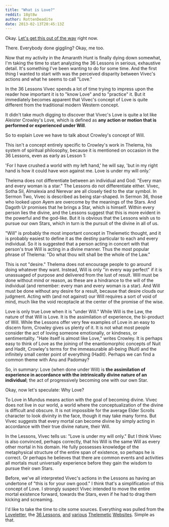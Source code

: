 ```yaml
---
title: "What is Love?"
reddit: 18gt8w
author: RottenDeadite
date: 2013-02-13T20:45:13Z
---
```


Okay.  [Let's get this out of the way](http://ckjcwf.ytmnd.com/) right now.

There.  Everybody done giggling?  Okay, me too.

Now that my activity in the Amaranth Hunt is finally dying down somewhat, I'm taking the time to start analyzing the 36 Lessons in serious, exhaustive detail.  It's something I've been wanting to do for some time.  And the first thing I wanted to start with was the perceived disparity between Vivec's actions and what he seems to call "Love."

In the 36 Lessons Vivec spends a lot of time trying to impress upon the reader how important it is to "know Love" and to "practice" it.  But it immediately becomes apparent that Vivec's concept of Love is quite different from the traditional modern Western concept.

It didn't take much digging to discover that Vivec's Love is quite a lot like Aleister Crowley's Love, which is defined as **any action or motion that is performed or experienced under Will**.

So to explain Love we have to talk about Crowley's concept of Will.

This isn't a concept entirely specific to Crowley's work in Thelema, his system of spiritual philosophy, because it is mentioned on occasion in the 36 Lessons, even as early as Lesson 1:

'For I have crushed a world with my left hand,' he will say, 'but in my right hand is how it could have won against me. Love is under my will only.'

Thelema does not differentiate between an individual and God: "Every man and every woman is a star."  The Lessons do not differentiate either.  Vivec, Sotha Sil, Almalexia and Nerevar are all closely tied to the star symbol.  In Sermon Two, Vivec is described as being star-shaped.  In Sermon 36, those who looked upon Ayem are overcome by the meanings of the Stars.  And Dagoth Ur promises that he brings a Star, which is himself.  Within every person lies the divine, and the Lessons suggest that this is more evident in the powerful and the god-like.  But it is obvious that the Lessons wish us to pursue our own Stars, which in turn is the pursuit of the divine in all of us.

"Will" is probably the most important concept in Thelemetic thought, and it is probably easiest to define it as the destiny particular to each and every individual.  So it is suggested that a person acting in concert with that person's true Will is acting in a divine manner.  Thus the most popular phrase of Thelema: "Do what thou wilt shall be the whole of the Law."

This is not "desire."  Thelema does not encourage people to go around doing whatever they want.  Instead, Will is only "in every way perfect" if it is unassuaged of purpose and delivered from the lust of result.  Will must be done without mind or reason, as these are a hindrance to the will of the individual (and remember: every man and every woman is a star).  And Will must be done without any desire for a result, because that desire clouds our judgment.  Acting with (and not against) our Will requires a sort of void of mind, much like the void receptacle at the center of the promise of the wise.

Love is only true Love when it is "under Will."  While Will is the Law, the nature of that Will is Love.  It is the assimilation of experience, the bi-product of Will.  While the Lessons offer very few examples of Love in an easy to discern form, Crowley gives us plenty of it.  It is not what most people consider the act of loving someone emotionally, or kindness, or sentimentality.  "Hate itself is almost like Love," writes Crowley.  It is perhaps easy to think of Love as the joining of the enantiomorphic concepts of Nuit and Hadit, Crowley's terms for the immeasurable all-being (Nuit) and the infinitely small center point of everything (Hadit).  Perhaps we can find a common theme with Anu and Padomay?

So, in summary: Love (when done under Will) is **the assimilation of experience in accordance with the intrinsically divine nature of an individual**; the act of progressively becoming one with our own Star.

Okay, now let's speculate:  Why Love?

To Love in Mundus means action with the goal of becoming divine.  Vivec does not live in our world, a world where the conceptualization of the divine is difficult and obscure.  It is not impossible for the average Elder Scrolls character to look divinity in the face, though it may take many forms.  But Vivec suggests that every mortal can become divine by simply acting in accordance with their true divine nature, their Will.

In the Lessons, Vivec tells us: "Love is under my will only."  But I think Vivec is also convinced, perhaps correctly, that his Will is the same Will as every other mortal in his domain.  He fully possesses knowledge of the metaphysical structure of the entire span of existence, so perhaps he is correct.  Or perhaps he believes that there are common events and activities all mortals must universally experience before they gain the wisdom to pursue their own Stars.

Before, we've all interpreted Vivec's actions in the Lessons as having an undertone of "this is for your own good."  I think that's a simplification of this concept of Love.  I strongly suspect Vivec intended to move the entire mortal existence forward, towards the Stars, even if he had to drag them kicking and screaming.

I'd like to take the time to cite some sources.  Everything was pulled from the [Loveletter](http://www.imperial-library.info/content/loveletter-fifth-era-true-purpose-tamriel), the [36 Lessons](http://www.uesp.net/wiki/Morrowind:The_36_Lessons_of_Vivec), [and](http://hermetic.com/crowley/little-essays-towards-truth/love.html) [various](http://www.geocities.com/hdbq111/essays/psych.html) [Thelemetic](https://sites.google.com/site/thelemaforbeginners/home/4-love) [Websites](http://thelemapedia.org/index.php/Main_Page).  Simple as that.
